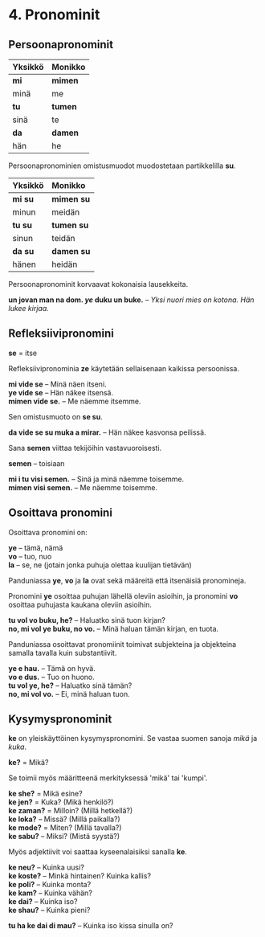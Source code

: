 
# 4. Pronominit

## Persoonapronominit

| Yksikkö     | Monikko      |
|:------------|:-------------|
| **mi**      | **mimen**    |
| minä        | me           |
| **tu**      | **tumen**    |
| sinä        | te           |
| **da**      | **damen**    |
| hän         | he           |

Persoonapronominien omistusmuodot muodostetaan partikkelilla
**su**.

| Yksikkö     | Monikko      |
|:------------|:-------------|
| **mi su**   | **mimen su** |
| minun       | meidän       |
| **tu su**   | **tumen su** |
| sinun       | teidän       |
| **da su**   | **damen su** |
| hänen       | heidän       |

Persoonapronominit korvaavat kokonaisia lausekkeita.

**un jovan man na dom. _ye_ duku un buke.**
– _Yksi nuori mies on kotona. Hän lukee kirjaa._

## Refleksiivipronomini

**se**
= itse

Refleksiivipronominia **ze** käytetään sellaisenaan kaikissa persoonissa.

**mi vide se**
– Minä näen itseni.  
**ye vide se**
– Hän näkee itsensä.  
**mimen vide se.**
– Me näemme itsemme.

Sen omistusmuoto on **se su**.

**da vide se su muka a mirar.**
– Hän näkee kasvonsa peilissä.

Sana
**semen**
viittaa tekijöihin vastavuoroisesti.

**semen**
– toisiaan

**mi i tu visi semen.**
– Sinä ja minä näemme toisemme.  
**mimen visi semen.**
– Me näemme toisemme.


## Osoittava pronomini

Osoittava pronomini on:

**ye**
– tämä, nämä  
**vo**
– tuo, nuo  
**la**
– se, ne (jotain jonka puhuja olettaa kuulijan tietävän)

Panduniassa **ye**, **vo** ja **la** ovat sekä määreitä että itsenäisiä pronomineja.

Pronomini
**ye**
osoittaa puhujan lähellä oleviin asioihin,
ja pronomini
**vo**
osoittaa puhujasta kaukana oleviin asioihin.

**tu vol vo buku, he?**
– Haluatko sinä tuon kirjan?  
**no, mi vol ye buku, no vo.**
– Minä haluan tämän kirjan, en tuota.

Panduniassa osoittavat pronomiinit toimivat subjekteina ja objekteina samalla tavalla kuin substantiivit.

**ye e hau.**
– Tämä on hyvä.  
**vo e dus.**
– Tuo on huono.  
**tu vol ye, he?**
– Haluatko sinä tämän?  
**no, mi vol vo.**
– Ei, minä haluan tuon.


## Kysymyspronominit

**ke** on yleiskäyttöinen kysymyspronomini. Se vastaa suomen sanoja _mikä_ ja _kuka_.

**ke?**
= Mikä?

Se toimii myös määritteenä merkityksessä 'mikä' tai 'kumpi'.

**ke she?**
= Mikä esine?  
**ke jen?**
= Kuka? (Mikä henkilö?)  
**ke zaman?**
= Milloin? (Millä hetkellä?)  
**ke loka?**
– Missä? (Millä paikalla?)  
**ke mode?** 
= Miten? (Millä tavalla?)  
**ke sabu?**
– Miksi? (Mistä syystä?)

Myös adjektiivit voi saattaa kyseenalaisiksi sanalla **ke**.

**ke neu?**
– Kuinka uusi?  
**ke koste?**
– Minkä hintainen? Kuinka kallis?  
**ke poli?**
– Kuinka monta?  
**ke kam?**
– Kuinka vähän?  
**ke dai?**
– Kuinka iso?  
**ke shau?**
– Kuinka pieni?

**tu ha ke dai di mau?**
– Kuinka iso kissa sinulla on?



